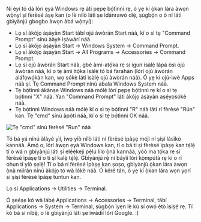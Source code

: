 <!--sec data-title="Opening: Windows" data-id="windows_prompt" data-collapse=true ces-->

Ní èyí tó dá lórí ẹyà Windows rẹ àti pẹpẹ bọ́tìnnì rẹ, ó yẹ kí ọ̀kan lára àwọn wọ̀nyí ṣí fèrèsé àṣẹ kan (o lè nílò láti ṣe ìdánrawò díẹ̀, ṣùgbọ́n o ò ní láti gbìyànjú gbogbo àwọn àbá wọ̀nyí):

- Lọ sí àkójọ àṣàyàn Start tàbí ojú àwòrán Start náà, kí o sì tẹ "Command Prompt" sínú ààyè ìṣàwárí náà.
- Lọ sí àkójọ àṣàyàn Start → Windows System → Command Prompt.
- Lọ sí àkójọ àṣàyàn Start → All Programs → Accessories → Command Prompt.
- Lọ sí ojú àwòrán Start náà, gbé àmì-atọ́ka rẹ sí igun ìsàlẹ̀ lápá òsì ojú àwòrán náà, kí o tẹ àmì ìtọ́ka ìsàlẹ̀ tó bá farahàn (lórí ojú àwòrán aláfọwọ́kàn kan, wọ sókè láti ìsàlẹ̀ ojú àwòrán náà). Ó yẹ kí ojú-ìwé Apps náà ṣí. Tẹ Command Prompt nínú abala Windows System náà.
- Tẹ bọ́tìnnì àkànṣe Windows náà mólẹ̀ lórí pẹpẹ bọ́tìnnì rẹ kí o sì tẹ bọ́tìnnì "X" náà. Yan "Command Prompt" láti àkójọ àṣàyàn aṣẹ́yọsókè náà.
- Tẹ bọ́tìnnì Windows náà mólẹ̀ kí o sì tẹ bọ́tìnnì "R" náà láti rí fèrèsé "Rún" kan. Tẹ "cmd" sínú àpótí náà, kí o sì tẹ bọ́tìnnì OK náà.

![Tẹ "cmd" sínú fèrèsé "Run" náà](../python_installation/images/windows-plus-r.png)

Tó bá yá nínú àlàyé yìí, ìwọ yíò nílò láti ní fèrèsé ìpàṣẹ méjì ní ṣíṣí lásìkò kannáà. Àmọ́ o, lórí àwọn ẹyà Windows kan, tí o bá ti ṣí fèrèsé ìpàṣẹ kan tẹ́lẹ̀ tí o wá n gbìyànjú láti ṣí ẹlẹ́ẹ̀kejì pẹ̀lú lílo ọ̀nà kannáà, yóò ma tọ́ka rẹ sí fèrèsé ìpàṣẹ tí o ti ṣí kalẹ̀ tẹ́lẹ̀. Gbìyànjú rẹ̀ ní báyìí lórí kọ̀mpútà rẹ kí o rí ohun tí yíò ṣẹlẹ̀! Tí o bá rí fèrèsé ìpàṣẹ kan ṣoṣo, gbìyànjú ọ̀kan lára àwọn ọ̀nà mìíràn nínú àkójọ tó wà lókè náà. Ó kéré tán, ó yẹ kí ọ̀kan lára wọn yọrí sí ṣíṣí fèrèsé ìpàṣẹ tuntun kan.

<!--endsec-->

<!--sec data-title="Opening: OS X" data-id="OSX_prompt" data-collapse=true ces-->

Lọ sí Applications → Utilities → Terminal.

<!--endsec-->

<!--sec data-title="Opening: Linux" data-id="linux_prompt" data-collapse=true ces-->

Ó ṣeéṣe kó wà lábẹ́ Applications → Accessories → Terminal, tàbí Applications → System → Terminal, ṣùgbọ́n ìyẹn lè kù sí ọwọ́ ètò ìṣiṣẹ́ rẹ. Tí kò bá sí níbẹ̀, o lè gbìyànjú láti ṣe ìwádìí lórí Google. :)

<!--endsec-->